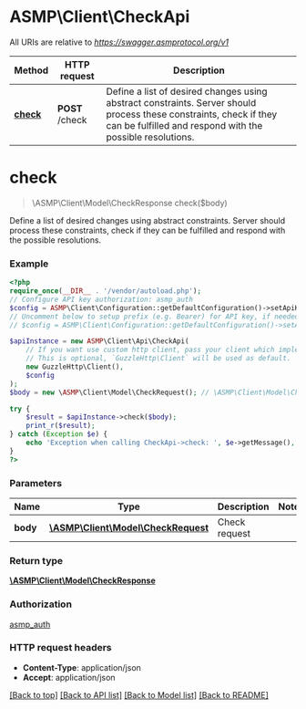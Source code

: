 # ASMP\Client\CheckApi

All URIs are relative to *https://swagger.asmprotocol.org/v1*

Method | HTTP request | Description
------------- | ------------- | -------------
[**check**](CheckApi.md#check) | **POST** /check | Define a list of desired changes using abstract constraints. Server should process these constraints, check if they can be fulfilled and respond with the possible resolutions.

# **check**
> \ASMP\Client\Model\CheckResponse check($body)

Define a list of desired changes using abstract constraints. Server should process these constraints, check if they can be fulfilled and respond with the possible resolutions.

### Example
```php
<?php
require_once(__DIR__ . '/vendor/autoload.php');
// Configure API key authorization: asmp_auth
$config = ASMP\Client\Configuration::getDefaultConfiguration()->setApiKey('X-API-KEY', 'YOUR_API_KEY');
// Uncomment below to setup prefix (e.g. Bearer) for API key, if needed
// $config = ASMP\Client\Configuration::getDefaultConfiguration()->setApiKeyPrefix('X-API-KEY', 'Bearer');

$apiInstance = new ASMP\Client\Api\CheckApi(
    // If you want use custom http client, pass your client which implements `GuzzleHttp\ClientInterface`.
    // This is optional, `GuzzleHttp\Client` will be used as default.
    new GuzzleHttp\Client(),
    $config
);
$body = new \ASMP\Client\Model\CheckRequest(); // \ASMP\Client\Model\CheckRequest | Check request

try {
    $result = $apiInstance->check($body);
    print_r($result);
} catch (Exception $e) {
    echo 'Exception when calling CheckApi->check: ', $e->getMessage(), PHP_EOL;
}
?>
```

### Parameters

Name | Type | Description  | Notes
------------- | ------------- | ------------- | -------------
 **body** | [**\ASMP\Client\Model\CheckRequest**](../Model/CheckRequest.md)| Check request |

### Return type

[**\ASMP\Client\Model\CheckResponse**](../Model/CheckResponse.md)

### Authorization

[asmp_auth](../../README.md#asmp_auth)

### HTTP request headers

 - **Content-Type**: application/json
 - **Accept**: application/json

[[Back to top]](#) [[Back to API list]](../../README.md#documentation-for-api-endpoints) [[Back to Model list]](../../README.md#documentation-for-models) [[Back to README]](../../README.md)

